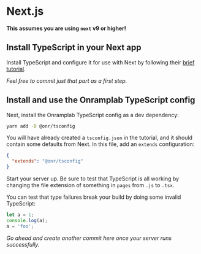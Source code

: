 # Next.js

**This assumes you are using `next` v9 or higher!**

## Install TypeScript in your Next app

Install TypeScript and configure it for use with Next by following their [brief tutorial](https://github.com/zeit/next.js#typescript).

_Feel free to commit just that part as a first step._

## Install and use the Onramplab TypeScript config

Next, install the Onramplab TypeScript config as a dev dependency:

```sh
yarn add -D @onr/tsconfig
```

You will have already created a `tsconfig.json` in the tutorial, and it should contain some defaults from Next. In this file, add an `extends` configuration:

```json
{
  "extends": "@onr/tsconfig"
}
```

Start your server up. Be sure to test that TypeScript is all working by changing the file extension of something in `pages` from `.js` to `.tsx`.

You can test that type failures break your build by doing some invalid TypeScript:

```ts
let a = 1;
console.log(a);
a = 'foo';
```

_Go ahead and create another commit here once your server runs successfully._
